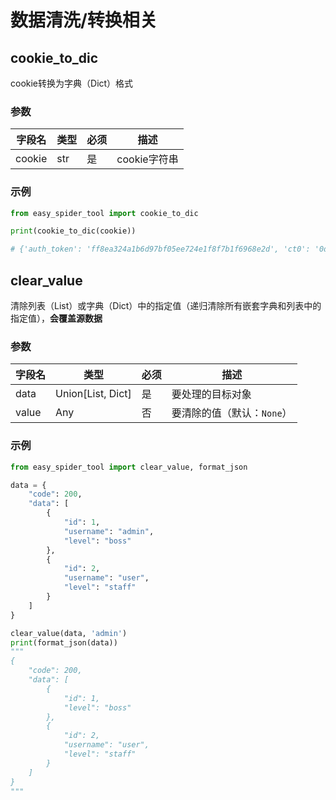 # 数据清洗/转换相关

## cookie_to_dic

 cookie转换为字典（Dict）格式

### 参数

| 字段名 | 类型 | 必须 | 描述         |
| ------ | ---- | ---- | ------------ |
| cookie | str  | 是   | cookie字符串 |

### 示例

```python
from easy_spider_tool import cookie_to_dic

print(cookie_to_dic(cookie))

# {'auth_token': 'ff8ea324a1b6d97bf05ee724e1f8f7b1f6968e2d', 'ct0': '0d10adb132334979e412da21c9f2e071858296b6949e60208a39c0d2e5410484e4630075f47f793f1cd7783a4a8d25bd5950ffc526f5bc4e9b88cba725aa57277a0d49d081b3c368e9c4c00ed421abf0'}
```



## clear_value

清除列表（List）或字典（Dict）中的指定值（递归清除所有嵌套字典和列表中的指定值），**会覆盖源数据**

### 参数

| 字段名 | 类型              | 必须 | 描述                       |
| ------ | ----------------- | ---- | -------------------------- |
| data   | Union[List, Dict] | 是   | 要处理的目标对象           |
| value  | Any               | 否   | 要清除的值（默认：`None`） |

### 示例

```python
from easy_spider_tool import clear_value, format_json

data = {
    "code": 200,
    "data": [
        {
            "id": 1,
            "username": "admin",
            "level": "boss"
        },
        {
            "id": 2,
            "username": "user",
            "level": "staff"
        }
    ]
}

clear_value(data, 'admin')
print(format_json(data))
"""
{
    "code": 200,
    "data": [
        {
            "id": 1,
            "level": "boss"
        },
        {
            "id": 2,
            "username": "user",
            "level": "staff"
        }
    ]
}
"""
```



